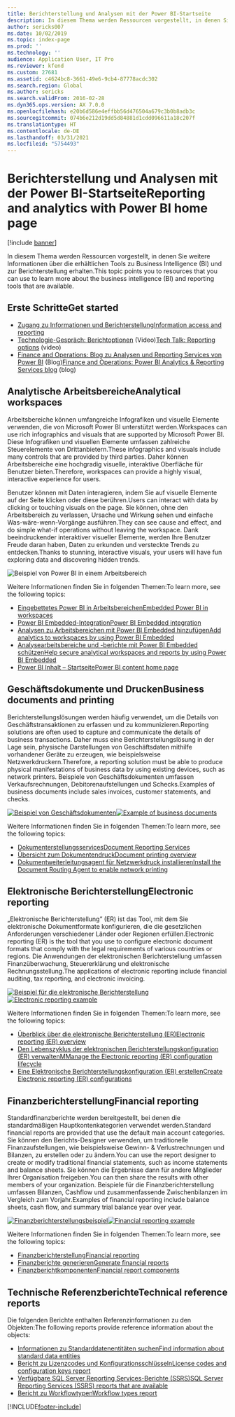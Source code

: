 ```yaml
---
title: Berichterstellung und Analysen mit der Power BI-Startseite
description: In diesem Thema werden Ressourcen vorgestellt, in denen Sie weitere Informationen über die erhältlichen Tools zu Business Intelligence und zur Berichterstellung erhalten.
author: sericks007
ms.date: 10/02/2019
ms.topic: index-page
ms.prod: ''
ms.technology: ''
audience: Application User, IT Pro
ms.reviewer: kfend
ms.custom: 27681
ms.assetid: c4624bc8-3661-49e6-9cb4-87778acdc302
ms.search.region: Global
ms.author: sericks
ms.search.validFrom: 2016-02-28
ms.dyn365.ops.version: AX 7.0.0
ms.openlocfilehash: e20b6d586e4effbb56d476504a679c3b0b8adb3c
ms.sourcegitcommit: 074b6e212d19dd5d84881d1cdd096611a18c207f
ms.translationtype: HT
ms.contentlocale: de-DE
ms.lasthandoff: 03/31/2021
ms.locfileid: "5754493"
---
```

# <a name="reporting-and-analytics-with-power-bi-home-page"></a><span data-ttu-id="c0aa2-103">Berichterstellung und Analysen mit der Power BI-Startseite</span><span class="sxs-lookup"><span data-stu-id="c0aa2-103">Reporting and analytics with Power BI home page</span></span>

[!include [banner](../includes/banner.md)]

<span data-ttu-id="c0aa2-104">In diesem Thema werden Ressourcen vorgestellt, in denen Sie weitere Informationen über die erhältlichen Tools zu Business Intelligence (BI) und zur Berichterstellung erhalten.</span><span class="sxs-lookup"><span data-stu-id="c0aa2-104">This topic points you to resources that you can use to learn more about the business intelligence (BI) and reporting tools that are available.</span></span>

## <a name="get-started"></a><span data-ttu-id="c0aa2-105">Erste Schritte</span><span class="sxs-lookup"><span data-stu-id="c0aa2-105">Get started</span></span>
- [<span data-ttu-id="c0aa2-106">Zugang zu Informationen und Berichterstellung</span><span class="sxs-lookup"><span data-stu-id="c0aa2-106">Information access and reporting</span></span>](information-access-reporting.md)
- <span data-ttu-id="c0aa2-107">[Technologie-Gespräch: Berichtoptionen](https://www.youtube.com/watch?v=NzZONjKs5xA) (Video)</span><span class="sxs-lookup"><span data-stu-id="c0aa2-107">[Tech Talk: Reporting options](https://www.youtube.com/watch?v=NzZONjKs5xA) (video)</span></span>
- <span data-ttu-id="c0aa2-108">[Finance and Operations: Blog zu Analysen und Reporting Services von Power BI](https://community.dynamics.com/365/financeandoperations/b/powerbianalyticsandreporting) (Blog)</span><span class="sxs-lookup"><span data-stu-id="c0aa2-108">[Finance and Operations: Power BI Analytics & Reporting Services blog](https://community.dynamics.com/365/financeandoperations/b/powerbianalyticsandreporting) (blog)</span></span>

## <a name="analytical-workspaces"></a><span data-ttu-id="c0aa2-109">Analytische Arbeitsbereiche</span><span class="sxs-lookup"><span data-stu-id="c0aa2-109">Analytical workspaces</span></span>
<span data-ttu-id="c0aa2-110">Arbeitsbereiche können umfangreiche Infografiken und visuelle Elemente verwenden, die von Microsoft Power BI unterstützt werden.</span><span class="sxs-lookup"><span data-stu-id="c0aa2-110">Workspaces can use rich infographics and visuals that are supported by Microsoft Power BI.</span></span> <span data-ttu-id="c0aa2-111">Diese Infografiken und visuellen Elemente umfassen zahlreiche Steuerelemente von Drittanbietern.</span><span class="sxs-lookup"><span data-stu-id="c0aa2-111">These infographics and visuals include many controls that are provided by third parties.</span></span> <span data-ttu-id="c0aa2-112">Daher können Arbeitsbereiche eine hochgradig visuelle, interaktive Oberfläche für Benutzer bieten.</span><span class="sxs-lookup"><span data-stu-id="c0aa2-112">Therefore, workspaces can provide a highly visual, interactive experience for users.</span></span>

<span data-ttu-id="c0aa2-113">Benutzer können mit Daten interagieren, indem Sie auf visuelle Elemente auf der Seite klicken oder diese berühren.</span><span class="sxs-lookup"><span data-stu-id="c0aa2-113">Users can interact with data by clicking or touching visuals on the page.</span></span> <span data-ttu-id="c0aa2-114">Sie können, ohne den Arbeitsbereich zu verlassen, Ursache und Wirkung sehen und einfache Was-wäre-wenn-Vorgänge ausführen.</span><span class="sxs-lookup"><span data-stu-id="c0aa2-114">They can see cause and effect, and do simple what-if operations without leaving the workspace.</span></span> <span data-ttu-id="c0aa2-115">Dank beeindruckender interaktiver visueller Elemente, werden Ihre Benutzer Freude daran haben, Daten zu erkunden und versteckte Trends zu entdecken.</span><span class="sxs-lookup"><span data-stu-id="c0aa2-115">Thanks to stunning, interactive visuals, your users will have fun exploring data and discovering hidden trends.</span></span>

![Beispiel von Power BI in einem Arbeitsbereich](./media/Power-BI-in-D365-Workspace.png)

<span data-ttu-id="c0aa2-117">Weitere Informationen finden Sie in folgenden Themen:</span><span class="sxs-lookup"><span data-stu-id="c0aa2-117">To learn more, see the following topics:</span></span>

- [<span data-ttu-id="c0aa2-118">Eingebettetes Power BI in Arbeitsbereichen</span><span class="sxs-lookup"><span data-stu-id="c0aa2-118">Embedded Power BI in workspaces</span></span>](embed-power-bi-workspaces.md)
- [<span data-ttu-id="c0aa2-119">Power BI Embedded-Integration</span><span class="sxs-lookup"><span data-stu-id="c0aa2-119">Power BI Embedded integration</span></span>](power-bi-embedded-integration.md)
- [<span data-ttu-id="c0aa2-120">Analysen zu Arbeitsbereichen mit Power BI Embedded hinzufügen</span><span class="sxs-lookup"><span data-stu-id="c0aa2-120">Add analytics to workspaces by using Power BI Embedded</span></span>](add-analytics-tab-workspaces.md)
- [<span data-ttu-id="c0aa2-121">Analysearbeitsbereiche und -berichte mit Power BI Embedded schützen</span><span class="sxs-lookup"><span data-stu-id="c0aa2-121">Help secure analytical workspaces and reports by using Power BI Embedded</span></span>](secure-analytical-workspaces.md)
- [<span data-ttu-id="c0aa2-122">Power BI Inhalt – Startseite</span><span class="sxs-lookup"><span data-stu-id="c0aa2-122">Power BI content home page</span></span>](power-bi-home-page.md)

## <a name="business-documents-and-printing"></a><span data-ttu-id="c0aa2-123">Geschäftsdokumente und Drucken</span><span class="sxs-lookup"><span data-stu-id="c0aa2-123">Business documents and printing</span></span>
<span data-ttu-id="c0aa2-124">Berichterstellungslösungen werden häufig verwendet, um die Details von Geschäftstransaktionen zu erfassen und zu kommunizieren.</span><span class="sxs-lookup"><span data-stu-id="c0aa2-124">Reporting solutions are often used to capture and communicate the details of business transactions.</span></span> <span data-ttu-id="c0aa2-125">Daher muss eine Berichterstellungslösung in der Lage sein, physische Darstellungen von Geschäftsdaten mithilfe vorhandener Geräte zu erzeugen, wie beispielsweise Netzwerkdruckern.</span><span class="sxs-lookup"><span data-stu-id="c0aa2-125">Therefore, a reporting solution must be able to produce physical manifestations of business data by using existing devices, such as network printers.</span></span> <span data-ttu-id="c0aa2-126">Beispiele von Geschäftsdokumenten umfassen Verkaufsrechnungen, Debitorenaufstellungen und Schecks.</span><span class="sxs-lookup"><span data-stu-id="c0aa2-126">Examples of business documents include sales invoices, customer statements, and checks.</span></span>

<span data-ttu-id="c0aa2-127">[![Beispiel von Geschäftsdokumenten](./media/image-of-business-documents-1024x632.png)](./media/image-of-business-documents.png)</span><span class="sxs-lookup"><span data-stu-id="c0aa2-127">[![Example of business documents](./media/image-of-business-documents-1024x632.png)](./media/image-of-business-documents.png)</span></span>

<span data-ttu-id="c0aa2-128">Weitere Informationen finden Sie in folgenden Themen:</span><span class="sxs-lookup"><span data-stu-id="c0aa2-128">To learn more, see the following topics:</span></span>

- [<span data-ttu-id="c0aa2-129">Dokumenterstellungsservices</span><span class="sxs-lookup"><span data-stu-id="c0aa2-129">Document Reporting Services</span></span>](document-reporting-services.md)
- [<span data-ttu-id="c0aa2-130">Übersicht zum Dokumentendruck</span><span class="sxs-lookup"><span data-stu-id="c0aa2-130">Document printing overview</span></span>](print-documents.md)
- [<span data-ttu-id="c0aa2-131">Dokumentweiterleitungsagent für Netzwerkdruck installieren</span><span class="sxs-lookup"><span data-stu-id="c0aa2-131">Install the Document Routing Agent to enable network printing</span></span>](install-document-routing-agent.md)

## <a name="electronic-reporting"></a><span data-ttu-id="c0aa2-132">Elektronische Berichterstellung</span><span class="sxs-lookup"><span data-stu-id="c0aa2-132">Electronic reporting</span></span>
<span data-ttu-id="c0aa2-133">„Elektronische Berichterstellung” (ER) ist das Tool, mit dem Sie elektronische Dokumentformate konfigurieren, die die gesetzlichen Anforderungen verschiedener Länder oder Regionen erfüllen.</span><span class="sxs-lookup"><span data-stu-id="c0aa2-133">Electronic reporting (ER) is the tool that you use to configure electronic document formats that comply with the legal requirements of various countries or regions.</span></span> <span data-ttu-id="c0aa2-134">Die Anwendungen der elektronischen Berichterstellung umfassen Finanzüberwachung, Steuererklärung und elektronische Rechnungsstellung.</span><span class="sxs-lookup"><span data-stu-id="c0aa2-134">The applications of electronic reporting include financial auditing, tax reporting, and electronic invoicing.</span></span>

<span data-ttu-id="c0aa2-135">[![Beispiel für die elektronische Berichterstellung](./media/electronic-reporting-example.png)](./media/electronic-reporting-example.png)</span><span class="sxs-lookup"><span data-stu-id="c0aa2-135">[![Electronic reporting example](./media/electronic-reporting-example.png)](./media/electronic-reporting-example.png)</span></span>

<span data-ttu-id="c0aa2-136">Weitere Informationen finden Sie in folgenden Themen:</span><span class="sxs-lookup"><span data-stu-id="c0aa2-136">To learn more, see the following topics:</span></span>

- [<span data-ttu-id="c0aa2-137">Überblick über die elektronische Berichterstellung (ER)</span><span class="sxs-lookup"><span data-stu-id="c0aa2-137">Electronic reporting (ER) overview</span></span>](general-electronic-reporting.md)
- [<span data-ttu-id="c0aa2-138">Den Lebenszyklus der elektronischen Berichterstellungskonfiguration (ER) verwalten</span><span class="sxs-lookup"><span data-stu-id="c0aa2-138">MManage the Electronic reporting (ER) configuration lifecycle</span></span>](general-electronic-reporting-manage-configuration-lifecycle.md)
- [<span data-ttu-id="c0aa2-139">Eine Elektronische Berichterstellungskonfiguration (ER) erstellen</span><span class="sxs-lookup"><span data-stu-id="c0aa2-139">Create Electronic reporting (ER) configurations</span></span>](electronic-reporting-configuration.md)

## <a name="financial-reporting"></a><span data-ttu-id="c0aa2-140">Finanzberichterstellung</span><span class="sxs-lookup"><span data-stu-id="c0aa2-140">Financial reporting</span></span>
<span data-ttu-id="c0aa2-141">Standardfinanzberichte werden bereitgestellt, bei denen die standardmäßigen Hauptkontenkategorien verwendet werden.</span><span class="sxs-lookup"><span data-stu-id="c0aa2-141">Standard financial reports are provided that use the default main account categories.</span></span> <span data-ttu-id="c0aa2-142">Sie können den Berichts-Designer verwenden, um traditionelle Finanzaufstellungen, wie beispielsweise Gewinn- & Verlustrechnungen und Bilanzen, zu erstellen oder zu ändern.</span><span class="sxs-lookup"><span data-stu-id="c0aa2-142">You can use the report designer to create or modify traditional financial statements, such as income statements and balance sheets.</span></span> <span data-ttu-id="c0aa2-143">Sie können die Ergebnisse dann für andere Mitglieder Ihrer Organisation freigeben.</span><span class="sxs-lookup"><span data-stu-id="c0aa2-143">You can then share the results with other members of your organization.</span></span> <span data-ttu-id="c0aa2-144">Beispiele für die Finanzberichterstellung umfassen Bilanzen, Cashflow und zusammenfassende Zwischenbilanzen im Vergleich zum Vorjahr.</span><span class="sxs-lookup"><span data-stu-id="c0aa2-144">Examples of financial reporting include balance sheets, cash flow, and summary trial balance year over year.</span></span>

<span data-ttu-id="c0aa2-145">[![Finanzberichterstellungsbeispiel](./media/financial-reporting-example.png)](./media/financial-reporting-example.png)</span><span class="sxs-lookup"><span data-stu-id="c0aa2-145">[![Financial reporting example](./media/financial-reporting-example.png)](./media/financial-reporting-example.png)</span></span>

<span data-ttu-id="c0aa2-146">Weitere Informationen finden Sie in folgenden Themen:</span><span class="sxs-lookup"><span data-stu-id="c0aa2-146">To learn more, see the following topics:</span></span>

- [<span data-ttu-id="c0aa2-147">Finanzberichterstellung</span><span class="sxs-lookup"><span data-stu-id="c0aa2-147">Financial reporting</span></span>](financial-reporting-intro.md)
- [<span data-ttu-id="c0aa2-148">Finanzberichte generieren</span><span class="sxs-lookup"><span data-stu-id="c0aa2-148">Generate financial reports</span></span>](generate-financial-report.md)
- [<span data-ttu-id="c0aa2-149">Finanzberichtkomponenten</span><span class="sxs-lookup"><span data-stu-id="c0aa2-149">Financial report components</span></span>](financial-report-components.md)

## <a name="technical-reference-reports"></a><span data-ttu-id="c0aa2-150">Technische Referenzberichte</span><span class="sxs-lookup"><span data-stu-id="c0aa2-150">Technical reference reports</span></span>
<span data-ttu-id="c0aa2-151">Die folgenden Berichte enthalten Referenzinformationen zu den Objekten:</span><span class="sxs-lookup"><span data-stu-id="c0aa2-151">The following reports provide reference information about the objects:</span></span>

- [<span data-ttu-id="c0aa2-152">Informationen zu Standarddatenentitäten suchen</span><span class="sxs-lookup"><span data-stu-id="c0aa2-152">Find information about standard data entities</span></span>](../data-entities/data-entities-report.md)
- [<span data-ttu-id="c0aa2-153">Bericht zu Lizenzcodes und Konfigurationsschlüsseln</span><span class="sxs-lookup"><span data-stu-id="c0aa2-153">License codes and configuration keys report</span></span>](../sysadmin/license-codes-configuration-keys-report.md)
- [<span data-ttu-id="c0aa2-154">Verfügbare SQL Server Reporting Services-Berichte (SSRS)</span><span class="sxs-lookup"><span data-stu-id="c0aa2-154">SQL Server Reporting Services (SSRS) reports that are available</span></span>](SSRS-report.md)
- [<span data-ttu-id="c0aa2-155">Bericht zu Workflowtypen</span><span class="sxs-lookup"><span data-stu-id="c0aa2-155">Workflow types report</span></span>](../../fin-ops/organization-administration/workflow-types-report.md)


[!INCLUDE[footer-include](../../../includes/footer-banner.md)]